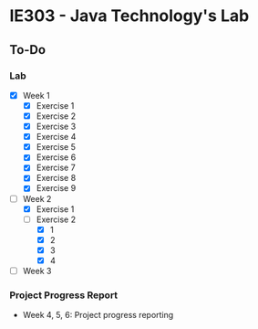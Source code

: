 # IE303 - Java Technology's Lab

## To-Do
### Lab
- [x] Week 1
  + [x] Exercise 1
  + [x] Exercise 2
  + [x] Exercise 3
  + [x] Exercise 4
  + [x] Exercise 5
  + [x] Exercise 6
  + [x] Exercise 7
  + [x] Exercise 8
  + [x] Exercise 9
- [ ] Week 2
  + [x] Exercise 1
  + [ ] Exercise 2
    + [x] 1
    + [x] 2
    + [x] 3
    + [x] 4
- [ ] Week 3

<!--
- [ ] Week 4
- [ ] Week 5
- [ ] Week 6
-->

### Project Progress Report
- Week 4, 5, 6: Project progress reporting
